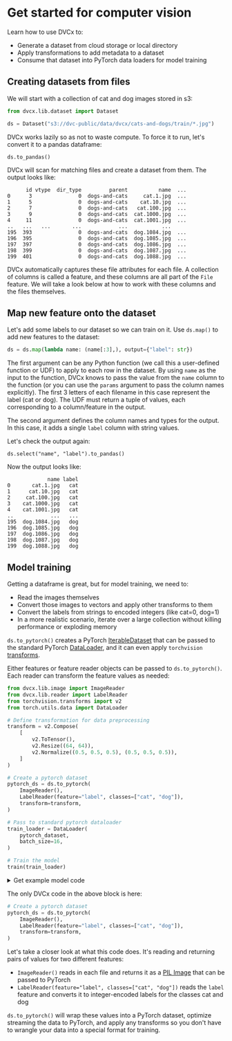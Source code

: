 # Get started for computer vision

Learn how to use DVCx to:
- Generate a dataset from cloud storage or local directory
- Apply transformations to add metadata to a dataset
- Consume that dataset into PyTorch data loaders for model training

## Creating datasets from files

We will start with a collection of cat and dog images stored in s3:

```python
from dvcx.lib.dataset import Dataset

ds = Dataset("s3://dvc-public/data/dvcx/cats-and-dogs/train/*.jpg")
```

DVCx works lazily so as not to waste compute. To force it to run, let's convert it to a pandas dataframe:

```
ds.to_pandas()
```

DVCx will scan for matching files and create a dataset from them. The output looks like:

```
      id vtype  dir_type         parent          name  ...
0      3               0  dogs-and-cats     cat.1.jpg  ...
1      5               0  dogs-and-cats    cat.10.jpg  ...
2      7               0  dogs-and-cats   cat.100.jpg  ...
3      9               0  dogs-and-cats  cat.1000.jpg  ...
4     11               0  dogs-and-cats  cat.1001.jpg  ...
..   ...   ...       ...            ...           ...
195  393               0  dogs-and-cats  dog.1084.jpg  ...
196  395               0  dogs-and-cats  dog.1085.jpg  ...
197  397               0  dogs-and-cats  dog.1086.jpg  ...
198  399               0  dogs-and-cats  dog.1087.jpg  ...
199  401               0  dogs-and-cats  dog.1088.jpg  ...
```

DVCx automatically captures these file attributes for each file. A collection of columns is called a feature, and these columns are all part of the `File` feature. We will take a look
below at how to work with these columns and the files themselves.

## Map new feature onto the dataset

Let's add some labels to our dataset so we can train on it. Use `ds.map()` to
add new features to the dataset:

```python
ds = ds.map(lambda name: (name[:3],), output={"label": str})
```

The first argument can be any Python function (we call this a user-defined function or
UDF) to apply to each row in the dataset. By using `name` as the input to the function,
DVCx knows to pass the value from the `name` column to the function (or you can use the
`params` argument to pass the column names explicitly). The first 3 letters of each
filename in this case represent the label (cat or dog). The UDF must return a tuple of
values, each corresponding to a column/feature in the output.

The second argument defines the column names and types for the output. In this case, it
adds a single `label` column with string values.

Let's check the output again:

```
ds.select("name", "label").to_pandas()
```

Now the output looks like:

```
             name label
0       cat.1.jpg   cat
1      cat.10.jpg   cat
2     cat.100.jpg   cat
3    cat.1000.jpg   cat
4    cat.1001.jpg   cat
..            ...   ...
195  dog.1084.jpg   dog
196  dog.1085.jpg   dog
197  dog.1086.jpg   dog
198  dog.1087.jpg   dog
199  dog.1088.jpg   dog
```

## Model training

Getting a dataframe is great, but for model training, we need to:
- Read the images themselves
- Convert those images to vectors and apply other transforms to them
- Convert the labels from strings to encoded integers (like cat=0, dog=1)
- In a more realistic scenario, iterate over a large collection without killing performance or exploding memory

`ds.to_pytorch()` creates a PyTorch
[IterableDataset](https://pytorch.org/docs/stable/data.html#torch.utils.data.IterableDataset)
that can be passed to the standard PyTorch
[DataLoader](https://pytorch.org/docs/stable/data.html#torch.utils.data.DataLoader), and
it can even apply `torchvision`
[transforms](https://pytorch.org/vision/stable/transforms.html).

Either features or feature reader objects can be passed to `ds.to_pytorch()`. Each
reader can transform the feature values as needed:

```python
from dvcx.lib.image import ImageReader
from dvcx.lib.reader import LabelReader
from torchvision.transforms import v2
from torch.utils.data import DataLoader

# Define transformation for data preprocessing
transform = v2.Compose(
    [
        v2.ToTensor(),
        v2.Resize((64, 64)),
        v2.Normalize((0.5, 0.5, 0.5), (0.5, 0.5, 0.5)),
    ]
)

# Create a pytorch dataset
pytorch_ds = ds.to_pytorch(
    ImageReader(),
    LabelReader(feature="label", classes=["cat", "dog"]),
    transform=transform,
)

# Pass to standard pytorch dataloader
train_loader = DataLoader(
    pytorch_dataset,
    batch_size=16,
)

# Train the model
train(train_loader)
```

<details>
<summary>
Get example model code
</summary>

To run this example, you can use this simple Pytorch model code:

```python
import torch
from torch import nn, optim


# Define torch model
class CNN(nn.Module):
    def __init__(self):
        super().__init__()
        self.conv1 = nn.Conv2d(3, 16, kernel_size=3, stride=2, padding=1)
        self.conv2 = nn.Conv2d(16, 32, kernel_size=3, stride=2, padding=1)
        self.conv3 = nn.Conv2d(32, 64, kernel_size=3, stride=2, padding=1)
        self.fc1 = nn.Linear(64 * 8 * 8, 512)
        self.fc2 = nn.Linear(512, len(CLASSES))

    def forward(self, x):
        x = torch.relu(self.conv1(x))
        x = torch.relu(self.conv2(x))
        x = torch.relu(self.conv3(x))
        x = x.view(-1, 64 * 8 * 8)
        x = torch.relu(self.fc1(x))
        x = self.fc2(x)
        return x


# Define training loop
def train(train_loader):
    model = CNN()
    criterion = nn.CrossEntropyLoss()
    optimizer = optim.Adam(model.parameters(), lr=0.001)

    # Train the model
    num_epochs = 10
    for epoch in range(num_epochs):
        for i, data in enumerate(train_loader):
            inputs, labels = data
            optimizer.zero_grad()

            # Forward pass
            outputs = model(inputs)
            loss = criterion(outputs, labels)

            # Backward pass and optimize
            loss.backward()
            optimizer.step()

            print("[%d, %5d] loss: %.3f" % (epoch + 1, i + 1, loss.item()))

    print("Finished Training")
```

</details>

The only DVCx code in the above block is here:

```python
# Create a pytorch dataset
pytorch_ds = ds.to_pytorch(
    ImageReader(),
    LabelReader(feature="label", classes=["cat", "dog"]),
    transform=transform,
)
```

Let's take a closer look at what this code does. It's reading and returning pairs of
values for two different features:
- `ImageReader()` reads in each file and returns it as a [PIL
  Image](https://pillow.readthedocs.io/en/stable/reference/Image.html#PIL.Image.Image)
  that can be passed to PyTorch
- `LabelReader(feature="label", classes=["cat", "dog"])` reads the `label` feature
  and converts it to integer-encoded labels for the classes cat and dog

`ds.to_pytorch()` will wrap these values into a PyTorch dataset, optimize streaming the
data to PyTorch, and apply any transforms so you don't have to wrangle your data into a
special format for training.
